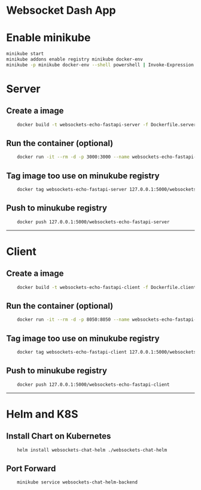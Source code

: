 # Websocket Dash App

# Enable minikube
```bash
minikube start
minikube addons enable registry minikube docker-env
minikube -p minikube docker-env --shell powershell | Invoke-Expression
```

# Server

## Create a image
```bash
    docker build -t websockets-echo-fastapi-server -f Dockerfile.server .
```

## Run the container (optional)
```bash
    docker run -it --rm -d -p 3000:3000 --name websockets-echo-fastapi-server websockets-echo-fastapi-server
```

## Tag image too use on minukube registry
```bash
    docker tag websockets-echo-fastapi-server 127.0.0.1:5000/websockets-echo-fastapi-server
```

## Push to minukube registry
```bash
    docker push 127.0.0.1:5000/websockets-echo-fastapi-server
```

---

# Client

## Create a image
```bash
    docker build -t websockets-echo-fastapi-client -f Dockerfile.client .
```

## Run the container (optional)
```bash
    docker run -it --rm -d -p 8050:8050 --name websockets-echo-fastapi-client websockets-echo-fastapi-client
```

## Tag image too use on minukube registry
```bash
    docker tag websockets-echo-fastapi-client 127.0.0.1:5000/websockets-echo-fastapi-client
```

## Push to minukube registry
```bash
    docker push 127.0.0.1:5000/websockets-echo-fastapi-client
```

---

# Helm and K8S

## Install Chart on Kubernetes
```bash
    helm install websockets-chat-helm ./websockets-chat-helm
```

## Port Forward
```bash
    minikube service websockets-chat-helm-backend
```